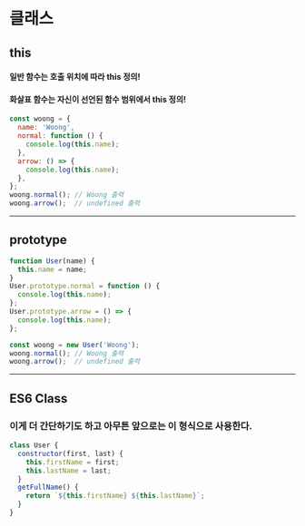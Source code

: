 # 클래스

## this

#### 일반 함수는 호출 위치에 따라 this 정의!

#### 화살표 함수는 자신이 선언된 함수 범위에서 this 정의!

```JavaScript
const woong = {
  name: 'Woong',
  normal: function () {
    console.log(this.name);
  },
  arrow: () => {
    console.log(this.name);
  },
};
woong.normal(); // Woong 출력
woong.arrow();  // undefined 출력
```

---

## prototype

```JavaScript
function User(name) {
  this.name = name;
}
User.prototype.normal = function () {
  console.log(this.name);
};
User.prototype.arrow = () => {
  console.log(this.name);
};

const woong = new User('Woong');
woong.normal(); // Woong 출력
woong.arrow();  // undefined 출력
```

---

## ES6 Class

### 이게 더 간단하기도 하고 아무튼 앞으로는 이 형식으로 사용한다.

```JavaScript
class User {
  constructor(first, last) {
    this.firstName = first;
    this.lastName = last;
  }
  getFullName() {
    return `${this.firstName} ${this.lastName}`;
  }
}
```
